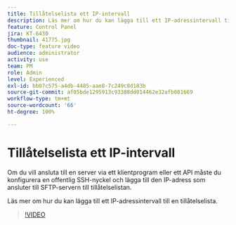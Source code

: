 ```yaml
---
title: Tillåtelselista ett IP-intervall
description: Läs mer om hur du kan lägga till ett IP-adressintervall till en tillåtelselista.
feature: Control Panel
jira: KT-6430
thumbnail: 41775.jpg
doc-type: feature video
audience: administrator
activity: use
team: PM
role: Admin
level: Experienced
exl-id: bb07c575-a4db-4485-aae8-7c249c8d183b
source-git-commit: af05bde1295913c93388dd014462e32afb081669
workflow-type: tm+mt
source-wordcount: '66'
ht-degree: 100%

---
```


# Tillåtelselista ett IP-intervall

Om du vill ansluta till en server via ett klientprogram eller ett API måste du konfigurera en offentlig SSH-nyckel och lägga till den IP-adress som ansluter till SFTP-servern till tillåtelselistan.

Läs mer om hur du kan lägga till ett IP-adressintervall till en tillåtelselista.

>[!VIDEO](https://video.tv.adobe.com/v/41775?quality=12&learn=0n)

